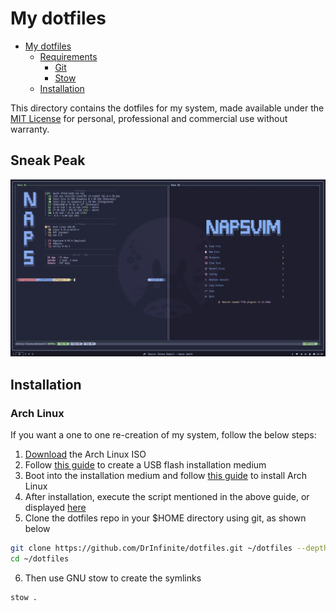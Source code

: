 # My dotfiles

- [My dotfiles](#my-dotfiles)
  - [Requirements](#requirements)
    - [Git](#git)
    - [Stow](#stow)
  - [Installation](#installation)

This directory contains the dotfiles for my system, made available under the
[MIT License](./LICENSE) for personal, professional and commercial use without warranty.

## Sneak Peak

![My Desktop Image](./assets/hyprland-config-catppuccin.png)

## Installation

### Arch Linux

If you want a one to one re-creation of my system, follow the below steps:

1. [Download](https://archlinux.org/download/) the Arch Linux ISO
2. Follow [this guide](https://wiki.archlinux.org/title/USB_flash_installation_medium#Inadvisable_methods) to create a USB flash installation medium
3. Boot into the installation medium and follow [this guide](https://manuals.omamix.org/2/the-omarchy-manual/50/getting-started) to install Arch Linux
4. After installation, execute the script mentioned in the above guide, or displayed [here](https://omarchy.org/)
5. Clone the dotfiles repo in your $HOME directory using git, as shown below

```sh
git clone https://github.com/DrInfinite/dotfiles.git ~/dotfiles --depth 1
cd ~/dotfiles
```

6. Then use GNU stow to create the symlinks

```sh
stow .
```
